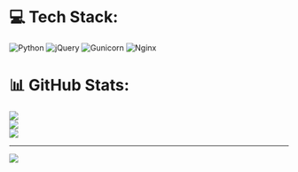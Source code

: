 
# 💻 Tech Stack:
![Python](https://img.shields.io/badge/python-3670A0?style=for-the-badge&logo=python&logoColor=ffdd54) ![jQuery](https://img.shields.io/badge/jquery-%230769AD.svg?style=for-the-badge&logo=jquery&logoColor=white) ![Gunicorn](https://img.shields.io/badge/gunicorn-%298729.svg?style=for-the-badge&logo=gunicorn&logoColor=white) ![Nginx](https://img.shields.io/badge/nginx-%23009639.svg?style=for-the-badge&logo=nginx&logoColor=white)
# 📊 GitHub Stats:
![](https://github-readme-stats.vercel.app/api?username=rj2023&theme=dark&hide_border=false&include_all_commits=false&count_private=false)<br/>
![](https://github-readme-streak-stats.herokuapp.com/?user=rj2023&theme=dark&hide_border=false)<br/>
![](https://github-readme-stats.vercel.app/api/top-langs/?username=rj2023&theme=dark&hide_border=false&include_all_commits=false&count_private=false&layout=compact)

---
[![](https://visitcount.itsvg.in/api?id=rj2023&icon=0&color=0)](https://visitcount.itsvg.in)

<!-- Proudly created with GPRM ( https://gprm.itsvg.in ) -->
